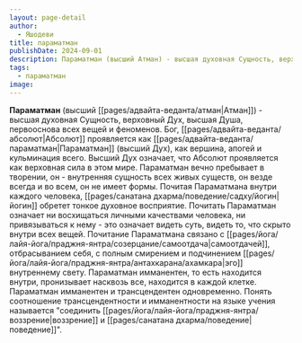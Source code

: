 ```yaml
---
layout: page-detail
author:
  - Яшодеви
title: параматман
publishDate: 2024-09-01
description: Параматман (высший Атман) - высшая духовная Сущность, верховный Дух, высшая Душа, первооснова всех вещей и феноменов.
tags:
  - параматман
image:
---
```

**Параматман** (высший [[pages/адвайта-веданта/атман|Атман]]) - высшая духовная Сущность, верховный Дух, высшая Душа, первооснова всех вещей и феноменов.
Бог, [[pages/адвайта-веданта/абсолют|Абсолют]] проявляется как [[pages/адвайта-веданта/параматман|Параматман]] (высший Дух), как вершина, апогей и кульминация всего. Высший Дух означает, что Абсолют проявляется как верховная сила в этом мире. Параматман вечно пребывает в творении, он - внутренняя сущность всех живых существ, он везде всегда и во всем, он не имеет формы. Почитая Параматмана внутри каждого человека, [[pages/санатана дхарма/поведение/садху/йогин|йогин]] обретет тонкое духовное восприятие. Почитать Параматман означает ни восхищаться личными качествами человека, ни привязываться к нему - это означает видеть суть, видеть то, что скрыто внутри всех вещей. Почитание Параматмана связано с [[pages/йога/лайя-йога/праджня-янтра/созерцание/самоотдача|самоотдачей]], отбрасыванием себя, с полным смирением и подчинением [[pages/йога/лайя-йога/праджня-янтра/антахкарана/ахамкара|эго]] внутреннему свету. Параматман имманентен, то есть находится внутри, пронизывает насквозь все, находится в каждой клетке. Параматман имманентен и трансцендентен одновременно. Понять соотношение трансцендентности и имманентности на языке учения называется "соединить [[pages/йога/лайя-йога/праджня-янтра/воззрение|воззрение]] и [[pages/санатана дхарма/поведение|поведение]]".


